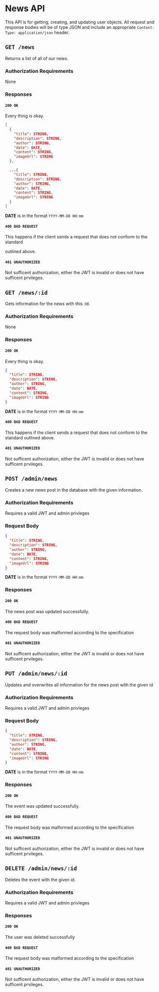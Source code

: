# News API

This API is for getting, creating, and updating user objects. All request and response bodies will be of type JSON and include an appropriate `Content-Type: application/json` header.

## `GET /news`

Returns a list of all of our news.

### Authorization Requirements

None

### Responses

#### `200 OK`

Every thing is okay.

```json
[
  {
    "title": STRING,
    "description": STRING,
    "author": STRING,
    "date": DATE,
    "content": STRING,
    "imageUrl": STRING
  },

  ...{
    "title": STRING,
    "description": STRING,
    "author": STRING,
    "date": DATE,
    "content": STRING,
    "imageUrl": STRING
  }
]
```

**DATE** is in the format `YYYY-MM-DD HH:mm`

#### `400 BAD REQUEST`

This happens if the client sends a request that does not conform to the standard

outlined above.

#### `401 UNAUTHORIZED`

Not sufficent authorization, either the JWT is invalid or does not have sufficent prvileges.

## `GET /news/:id`

Gets information for the news with this :id.

### Authorization Requirements

None

### Responses

#### `200 OK`

Every thing is okay.

```json
{
  "title": STRING,
  "description": STRING,
  "author": STRING,
  "date": DATE,
  "content": STRING,
  "imageUrl": STRING
}
```

**DATE** is in the format `YYYY-MM-DD HH:mm`

#### `400 BAD REQUEST`

This happens if the client sends a request that does not conform to the standard outlined above.

#### `401 UNAUTHORIZED`

Not sufficent authorization, either the JWT is invalid or does not have sufficent prvileges.

## `POST /admin/news`

Creates a new news post in the database with the given information.

### Authorization Requirements

Requires a valid JWT and admin privleges

### Request Body

```json
{
  "title": STRING,
  "description": STRING,
  "author": STRING,
  "date": DATE,
  "content": STRING,
  "imageUrl": STRING
}
```

**DATE** is in the format `YYYY-MM-DD HH:mm`

### Responses

#### `200 OK`

The news post was updated successfully.

#### `400 BAD REQUEST`

The request body was malformed according to the specification

#### `401 UNAUTHORIZED`

Not sufficent authorization, either the JWT is invalid or does not have sufficent prvileges.

## `PUT /admin/news/:id`

Updates and overwrites all information for the news post with the given id

### Authorization Requirements

Requires a valid JWT and admin privleges

### Request Body

```json
{
  "title": STRING,
  "description": STRING,
  "author": STRING,
  "date": DATE,
  "content": STRING,
  "imageUrl": STRING
}
```

**DATE** is in the format `YYYY-MM-DD HH:mm`

### Responses

#### `200 OK`

The event was updated successfully.

#### `400 BAD REQUEST`

The request body was malformed according to the specification

#### `401 UNAUTHORIZED`

Not sufficent authorization, either the JWT is invalid or does not have sufficent prvileges.

## `DELETE /admin/news/:id`

Deletes the event with the given id.

### Authorization Requirements

Requires a valid JWT and admin privleges

### Responses

#### `200 OK`

The user was deleted successfully

#### `400 BAD REQUEST`

The request body was malformed according to the specification

#### `401 UNAUTHORIZED`

Not sufficent authorization, either the JWT is invalid or does not have sufficent prvileges.
